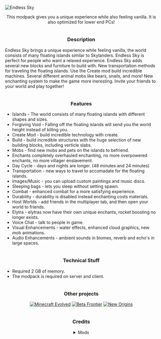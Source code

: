![Endless Sky](https://cdn.modrinth.com/data/cached_images/6cda35104b4ad6f0269520f91f2e402801c9bf90_0.webp)

<center></center>
<center>  
  This modpack gives you a unique experience while also feeling vanilla. It is also optimized for lower end PCs!</center>

  #
### <center></center>
### <center>Description</center>
Endless Sky brings a unique experience while feeling vanilla, the world consists of many floating islands similar to Skylanders. Endless Sky is perfect for people who want a relaxed experience. Endless Sky adds several new blocks and furniture to build with. New transportation methods for traveling the floating islands. Use the Create mod build incredible machines. Several different animal mobs like bears, snails, and more! New enchanting system to make the game more ineresting. Invite your friends to your world and play together!

#
### <center></center>
### <center>Features</center>
- Islands - The world consists of many floating islands with different shapes and sizes.
- Forgiving Void - Falling off the floating islands will send you the world height instead of killing you.
- Create Mod - build incredible technology with create.
- Build - build incredible structures with the huge selection of new building blocks, including verticle slabs.
- Mobs - find new mobs and pets on the islands to befriend.
- Enchants completely overhauled enchanting, no more overpowered enchants, no more villager enslavement.
- Day Cycle - days and nights are longer. (48 minutes and 24 minutes)
- Transportation - new ways to travel to accomadate for the floating islands.
- Images/Music - you can upload custom paintings and music discs.
- Sleeping bags - lets you sleep without setting spawn.
- Combat - enhanced combat for a more satisfying experience.
- Durability - durability is disabled instead enchanting costs materials.
- Host Worlds - add friends in the multiplayer tab, and then open your world to friends.
- Elytra - elytras now have their own unique enchants, rocket boosting no longer exists.
- Voice Chat - talk to people in game.
- Visual Enhancements - water effects, enhanced cloud graphics, new mob animations.
- Audio Enhancements - ambient sounds in biomes, reverb and echo's in large spaces.

#
### <center></center>
### <center>Technical Stuff</center>
- Required 2 GB of memory. 
- The modpack is required on server and client.

#
### <center></center>
### <center>Other projects</center>

<center></center>
<center>  

[![Minecraft Evolved](https://cdn.modrinth.com/data/cached_images/144d4de84556635375e313dcc67ea27c88336ea1.png)](https://modrinth.com/modpack/evolved)
[![Beta Frontier](https://cdn.modrinth.com/data/cached_images/a25baeafc4b63321e013d5bcba9f766dd2a557b1.png)](https://modrinth.com/modpack/beta-frontier)
[![New Origins](https://cdn.modrinth.com/data/cached_images/e17eee8070ce2ace6d4c2648a09b5645ee2c53a2.png)](https://modrinth.com/modpack/new-origins)

#
### <center></center>
### <center>Credits</center>
<details>
<summary>Mods</summary>

- [catalogue](https://www.curseforge.com/minecraft/mc-mods/catalogue)
- [chimes](https://www.curseforge.com/minecraft/mc-mods/chimes)
- [configured](https://www.curseforge.com/minecraft/mc-mods/configured)
- [framework](https://www.curseforge.com/minecraft/mc-mods/framework)
- [menulogue](https://www.curseforge.com/minecraft/mc-mods/menulogue)
- [mighty-mail-fabric](https://www.curseforge.com/minecraft/mc-mods/mighty-mail-fabric)
- [armorful](https://modrinth.com/mod/armorful)
- [mru](https://modrinth.com/mod/mru)
- [sound](https://modrinth.com/mod/sound)
- [seamless-loading-screen](https://modrinth.com/mod/seamless-loading-screen)
